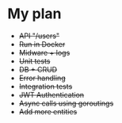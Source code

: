 # My plan
- ~~API "/users"~~
- ~~Run in Docker~~
- ~~Midware + logs~~
- ~~Unit tests~~
- ~~DB + CRUD~~
- ~~Error handling~~
- ~~Integration tests~~
- ~~JWT Authentication~~
- ~~Async calls using goroutings~~
- ~~Add more entities~~
